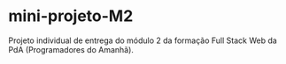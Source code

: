 # mini-projeto-M2
Projeto individual de entrega do módulo 2 da formação Full Stack Web da PdA (Programadores do Amanhã).
